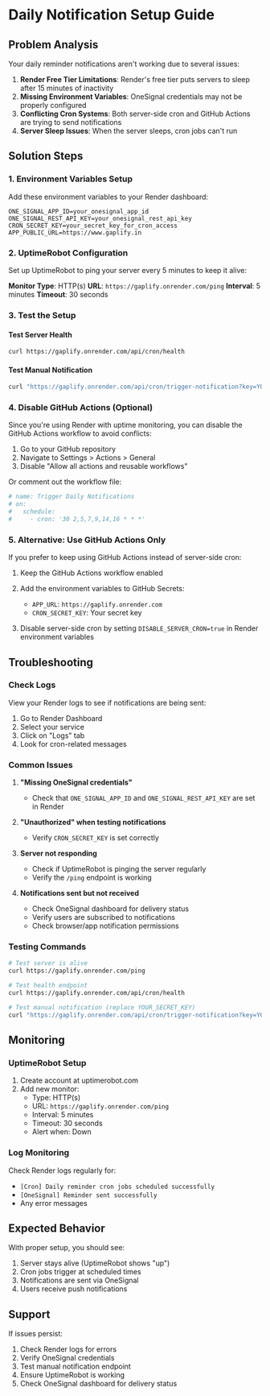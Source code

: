 # Daily Notification Setup Guide

## Problem Analysis

Your daily reminder notifications aren't working due to several issues:

1. **Render Free Tier Limitations**: Render's free tier puts servers to sleep after 15 minutes of inactivity
2. **Missing Environment Variables**: OneSignal credentials may not be properly configured
3. **Conflicting Cron Systems**: Both server-side cron and GitHub Actions are trying to send notifications
4. **Server Sleep Issues**: When the server sleeps, cron jobs can't run

## Solution Steps

### 1. Environment Variables Setup

Add these environment variables to your Render dashboard:

```
ONE_SIGNAL_APP_ID=your_onesignal_app_id
ONE_SIGNAL_REST_API_KEY=your_onesignal_rest_api_key
CRON_SECRET_KEY=your_secret_key_for_cron_access
APP_PUBLIC_URL=https://www.gaplify.in
```

### 2. UptimeRobot Configuration

Set up UptimeRobot to ping your server every 5 minutes to keep it alive:

**Monitor Type**: HTTP(s)
**URL**: `https://gaplify.onrender.com/ping`
**Interval**: 5 minutes
**Timeout**: 30 seconds

### 3. Test the Setup

#### Test Server Health
```bash
curl https://gaplify.onrender.com/api/cron/health
```

#### Test Manual Notification
```bash
curl "https://gaplify.onrender.com/api/cron/trigger-notification?key=YOUR_CRON_SECRET_KEY"
```

### 4. Disable GitHub Actions (Optional)

Since you're using Render with uptime monitoring, you can disable the GitHub Actions workflow to avoid conflicts:

1. Go to your GitHub repository
2. Navigate to Settings > Actions > General
3. Disable "Allow all actions and reusable workflows"

Or comment out the workflow file:
```yaml
# name: Trigger Daily Notifications
# on:
#   schedule:
#     - cron: '30 2,5,7,9,14,16 * * *'
```

### 5. Alternative: Use GitHub Actions Only

If you prefer to keep using GitHub Actions instead of server-side cron:

1. Keep the GitHub Actions workflow enabled
2. Add the environment variables to GitHub Secrets:
   - `APP_URL`: `https://gaplify.onrender.com`
   - `CRON_SECRET_KEY`: Your secret key

3. Disable server-side cron by setting `DISABLE_SERVER_CRON=true` in Render environment variables

## Troubleshooting

### Check Logs
View your Render logs to see if notifications are being sent:
1. Go to Render Dashboard
2. Select your service
3. Click on "Logs" tab
4. Look for cron-related messages

### Common Issues

1. **"Missing OneSignal credentials"**
   - Check that `ONE_SIGNAL_APP_ID` and `ONE_SIGNAL_REST_API_KEY` are set in Render

2. **"Unauthorized" when testing notifications**
   - Verify `CRON_SECRET_KEY` is set correctly

3. **Server not responding**
   - Check if UptimeRobot is pinging the server regularly
   - Verify the `/ping` endpoint is working

4. **Notifications sent but not received**
   - Check OneSignal dashboard for delivery status
   - Verify users are subscribed to notifications
   - Check browser/app notification permissions

### Testing Commands

```bash
# Test server is alive
curl https://gaplify.onrender.com/ping

# Test health endpoint
curl https://gaplify.onrender.com/api/cron/health

# Test manual notification (replace YOUR_SECRET_KEY)
curl "https://gaplify.onrender.com/api/cron/trigger-notification?key=YOUR_SECRET_KEY"
```

## Monitoring

### UptimeRobot Setup
1. Create account at uptimerobot.com
2. Add new monitor:
   - Type: HTTP(s)
   - URL: `https://gaplify.onrender.com/ping`
   - Interval: 5 minutes
   - Timeout: 30 seconds
   - Alert when: Down

### Log Monitoring
Check Render logs regularly for:
- `[Cron] Daily reminder cron jobs scheduled successfully`
- `[OneSignal] Reminder sent successfully`
- Any error messages

## Expected Behavior

With proper setup, you should see:
1. Server stays alive (UptimeRobot shows "up")
2. Cron jobs trigger at scheduled times
3. Notifications are sent via OneSignal
4. Users receive push notifications

## Support

If issues persist:
1. Check Render logs for errors
2. Verify OneSignal credentials
3. Test manual notification endpoint
4. Ensure UptimeRobot is working
5. Check OneSignal dashboard for delivery status
